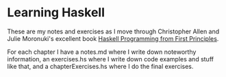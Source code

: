 # Learning Haskell
These are my notes and  exercises as I move through Christopher Allen and Julie Moronuki's excellent book [Haskell Programming from First Principles](http://haskellbook.com).

For each chapter I have a notes.md where I write down noteworthy information, an exercises.hs where I write down code examples and stuff like that, and a chapterExercises.hs where I do the final exercises.
